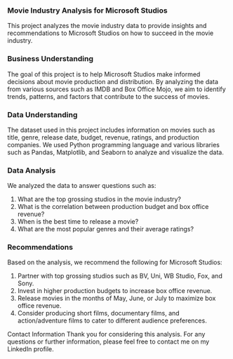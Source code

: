### Movie Industry Analysis for Microsoft Studios
This project analyzes the movie industry data to provide insights and recommendations to Microsoft Studios on how to succeed in the movie industry.

### Business Understanding
The goal of this project is to help Microsoft Studios make informed decisions about movie production and distribution. By analyzing the data from various sources such as IMDB and Box Office Mojo, we aim to identify trends, patterns, and factors that contribute to the success of movies.

### Data Understanding
The dataset used in this project includes information on movies such as title, genre, release date, budget, revenue, ratings, and production companies. We used Python programming language and various libraries such as Pandas, Matplotlib, and Seaborn to analyze and visualize the data.

### Data Analysis
We analyzed the data to answer questions such as:

1. What are the top grossing studios in the movie industry?
2. What is the correlation between production budget and box office revenue?
3. When is the best time to release a movie?
4. What are the most popular genres and their average ratings?

### Recommendations
Based on the analysis, we recommend the following for Microsoft Studios:

1. Partner with top grossing studios such as BV, Uni, WB Studio, Fox, and Sony.
2. Invest in higher production budgets to increase box office revenue.
3. Release movies in the months of May, June, or July to maximize box office revenue.
4. Consider producing short films, documentary films, and action/adventure films to cater to different audience preferences.

Contact Information
Thank you for considering this analysis. For any questions or further information, please feel free to contact me on my LinkedIn profile.